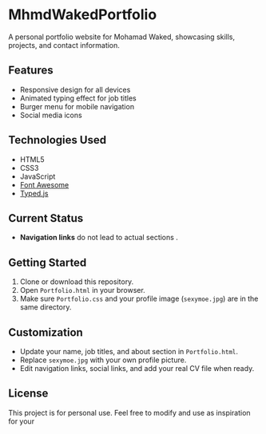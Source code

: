 # MhmdWakedPortfolio

A personal portfolio website for Mohamad Waked, showcasing skills, projects, and contact information.

## Features

- Responsive design for all devices
- Animated typing effect for job titles
- Burger menu for mobile navigation
- Social media icons

## Technologies Used

- HTML5
- CSS3
- JavaScript
- [Font Awesome](https://fontawesome.com/)
- [Typed.js](https://mattboldt.com/demos/typed-js/)

## Current Status

- **Navigation links** do not lead to actual sections .


## Getting Started

1. Clone or download this repository.
2. Open `Portfolio.html` in your browser.
3. Make sure `Portfolio.css` and your profile image (`sexymoe.jpg`) are in the same directory.

## Customization

- Update your name, job titles, and about section in `Portfolio.html`.
- Replace `sexymoe.jpg` with your own profile picture.
- Edit navigation links, social links, and add your real CV file when ready.

## License

This project is for personal use. Feel free to modify and use as inspiration for your